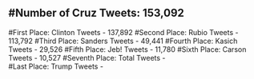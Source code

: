 #Number of Cruz Tweets: 153,092
---
#First Place: Clinton Tweets - 137,892
#Second Place: Rubio Tweets - 113,792
#Third Place: Sanders Tweets - 49,441
#Fourth Place: Kasich Tweets - 29,526
#Fifth Place: Jeb! Tweets - 11,780
#Sixth Place: Carson Tweets - 10,527
#Seventh Place: Total Tweets -  
#Last Place: Trump Tweets - 
